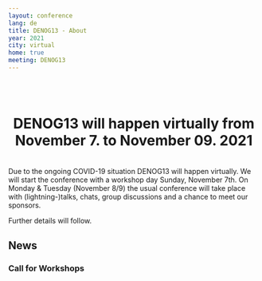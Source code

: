 ```yaml
---
layout: conference
lang: de
title: DENOG13 - About
year: 2021
city: virtual
home: true
meeting: DENOG13
---
```


<br><br>
<center>
    <h1>DENOG13 will happen virtually from November 7. to November 09. 2021</h1>
</center>
<br>
Due to the ongoing COVID-19 situation DENOG13 will happen virtually. We will start the conference with a workshop day Sunday, November 7th.
On Monday & Tuesday (November 8/9) the usual conference will take place with (lightning-)talks, chats, group discussions and a chance to meet our sponsors.

Further details will follow.



## News


### Call for Workshops
